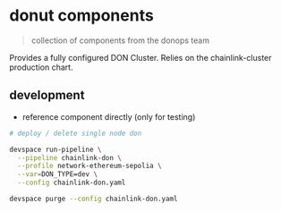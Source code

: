 # donut components

> collection of components from the donops team

Provides a fully configured DON Cluster. Relies on the chainlink-cluster production chart. 

## development

- reference component directly (only for testing)

```sh
# deploy / delete single node don

devspace run-pipeline \
  --pipeline chainlink-don \
  --profile network-ethereum-sepolia \
  --var=DON_TYPE=dev \
  --config chainlink-don.yaml

devspace purge --config chainlink-don.yaml
```
